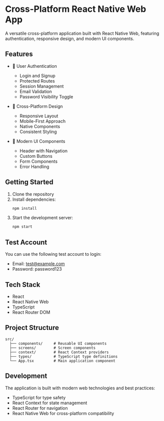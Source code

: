 # Cross-Platform React Native Web App

A versatile cross-platform application built with React Native Web, featuring authentication, responsive design, and modern UI components.

## Features

- 🔐 User Authentication
  - Login and Signup
  - Protected Routes
  - Session Management
  - Email Validation
  - Password Visibility Toggle

- 📱 Cross-Platform Design
  - Responsive Layout
  - Mobile-First Approach
  - Native Components
  - Consistent Styling

- 🎨 Modern UI Components
  - Header with Navigation
  - Custom Buttons
  - Form Components
  - Error Handling

## Getting Started

1. Clone the repository
2. Install dependencies:
   ```bash
   npm install
   ```
3. Start the development server:
   ```bash
   npm start
   ```

## Test Account

You can use the following test account to login:
- Email: test@example.com
- Password: password123

## Tech Stack

- React
- React Native Web
- TypeScript
- React Router DOM

## Project Structure

```
src/
  ├── components/     # Reusable UI components
  ├── screens/        # Screen components
  ├── context/        # React Context providers
  ├── types/          # TypeScript type definitions
  └── App.tsx         # Main application component
```

## Development

The application is built with modern web technologies and best practices:
- TypeScript for type safety
- React Context for state management
- React Router for navigation
- React Native Web for cross-platform compatibility
